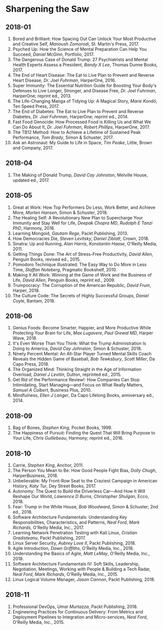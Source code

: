 # Sharpening the Saw

## 2018-01
1. Bored and Brilliant: How Spacing Out Can Unlock Your Most Productive and Creative Self, _Manoush Zomorodi_, St. Martin's Press, 2017.
1. Psyched Up: How the Science of Mental Preparation Can Help You Succeed, _Daniel McGinn_, Portfolio, 2017.
1. The Dangerous Case of Donald Trump: 27 Psychiatrists and Mental Health Experts Assess a President, _Bandy X Lee_, Thomas Dunne Books, 2017.
1. The End of Heart Disease: The Eat to Live Plan to Prevent and Reverse Heart Disease, _Dr. Joel Fuhrman_, HarperOne, 2016.
1. Super Immunity: The Essential Nutrition Guide for Boosting Your Body's Defenses to Live Longer, Stronger, and Disease Free, _Dr. Joel Fuhrman_, HarperOne; reprint ed., 2013.
1. The Life-Changing Manga of Tidying Up: A Magical Story, _Marie Kondō_, Ten Speed Press, 2017.
1. The End of Diabetes: The Eat to Live Plan to Prevent and Reverse Diabetes, _Dr. Joel Fuhrman_, HarperOne; reprint ed., 2014.
1. Fast Food Genocide: How Processed Food is Killing Us and What We Can Do About It, _Dr. Joel Fuhrman_, _Robert Phillips_, HarperOne, 2017.
1. The TB12 Method: How to Achieve a Lifetime of Sustained Peak Performance, _Tom Brady_, Simon & Schuster, 2017.
1. Ask an Astronaut: My Guide to Life in Space, _Tim Peake_, Little, Brown and Company, 2017.

## 2018-04
1. The Making of Donald Trump, _David Cay Johnston_, Melville House, updated ed., 2017.

## 2018-05
1. Great at Work: How Top Performers Do Less, Work Better, and Achieve More, _Morten Hansen_, Simon & Schuster, 2018.
1. The Healing Self: A Revolutionary New Plan to Supercharge Your Immunity and Stay Well for Life, _Deepak Chopra MD_, _Rudolph E Tanzi PhD_, Harmony, 2018.
1. Learning Mongoid, _Gautam Rege_, Packt Publishing, 2013.
1. How Democracies Die, _Steven Levitsky_, _Daniel Ziblatt_, Crown, 2018.
1. Sinatra: Up and Running, _Alan Harris_, _Konstantin Haase_, O'Reilly Media, 2011.
1. Getting Things Done: The Art of Stress-Free Productivity, _David Allen_, Penguin Books, revised ed., 2015.
1. Pomodoro Technique Illustrated: The Easy Way to Do More in Less Time, _Staffan Noteberg_, Pragmatic Bookshelf, 2010.
1. Making It All Work: Winning at the Game of Work and the Business of Life, _David Allen_, Penguin Books, reprint ed., 2009.
1. Trumpocracy: The Corruption of the American Republic, _David Frum_, Harper, 2018.
1. The Culture Code: The Secrets of Highly Successful Groups, _Daniel Coyle_, Bantam, 2018.

## 2018-06
1. Genius Foods: Become Smarter, Happier, and More Productive While Protecting Your Brain for Life, _Max Lugavere_, _Paul Grewal MD_, Harper Wave, 2018.
1. It's Even Worse Than You Think: What the Trump Administration Is Doing to America, _David Cay Johnston_, Simon & Schuster, 2018.
1. Ninety Percent Mental: An All-Star Player Turned Mental Skills Coach Reveals the Hidden Game of Baseball, _Bob Tewksbury_, _Scott Miller_, Da Capo Press, 2018.
1. The Organized Mind: Thinking Straight in the Age of Information Overload, _Daniel J Levitin_, Dutton, reprinted ed., 2015.
1. Get Rid of the Performance Review!: How Companies Can Stop Intimidating, Start Managing—and Focus on What Really Matters, _Samuel A Culbert_, Business Plus, 2010.
1. Mindfulness, _Ellen J Langer_, Da Capo Lifelong Books, anniversary ed., 2014.

## 2018-09
1. Bag of Bones, _Stephen King_, Pocket Books, 1999.
1. The Happiness of Pursuit: Finding the Quest That Will Bring Purpose to Your Life, _Chris Guillebeau_, Harmony; reprint ed., 2016.

## 2018-10
1. Carrie, _Stephen King_, Anchor, 2011.
1. The Person You Mean to Be: How Good People Fight Bias, _Dolly Chugh_, HarperBusiness, 2018.
1. Unbelievable: My Front-Row Seat to the Craziest Campaign in American History, _Katy Tur_, Dey Street Books, 2017.
1. Autonomy: The Quest to Build the Driverless Car—And How It Will Reshape Our World, _Lawrence D Burns_, _Christopher Shulgan_, Ecco, 2018.
1. Fear: Trump in the White House, _Bob Woodward_, Simon & Schuster; 2nd ed., 2018.
1. Software Architecture Fundamentals: Understanding Key Responsibilities, Characteristics, and Patterns, _Neal Ford_, _Mark Richards_, O'Reilly Media, Inc., 2017.
1. Learning Network Penetration Testing with Kali Linux, _Cristian Gradisteanu_, Packt Publishing, 2017.
1. Linux Server Security, _Aubrey Love II_, Packt Publishing, 2018.
1. Agile Introduction, _Dawn Griffiths_, O'Reilly Media, Inc., 2018.
1. Understanding the Basics of Agile, _Matt LeMay_, O'Reilly Media, Inc., 2018.
1. Software Architecture Fundamentals IV: Soft Skills, Leadership, Negotiation, Meetings, Working with People & Building a Tech Radar, _Neal Ford_, _Mark Richards_, O'Reilly Media, Inc., 2015.
1. Linux Logical Volume Manager, _Jason Cannon_, Packt Publishing, 2018.

## 2018-11
1. Professional DevOps, _Umar Murtazza_, Packt Publishing, 2018.
1. Engineering Practices for Continuous Delivery: From Metrics and Deployment Pipelines to Integration and Micro-services, _Neal Ford_, O'Reilly Media, Inc., 2015.
